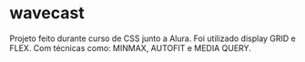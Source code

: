 # wavecast
Projeto feito durante curso de CSS junto a Alura. Foi utilizado display GRID e FLEX. Com técnicas como: MINMAX, AUTOFIT e MEDIA QUERY.
